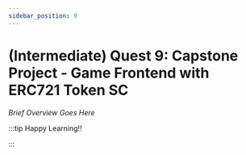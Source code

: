 ```yaml
---
sidebar_position: 9
---
```


# (Intermediate) Quest 9: Capstone Project - Game Frontend with ERC721 Token SC

_Brief Overview Goes Here_

:::tip Happy Learning!!

<QuestButton text="Go To Quest" link="https://app.stackup.dev/quest_page/intermediate-quest-9-capstone-project---game-frontend-with-erc721-token-sc" />

:::
